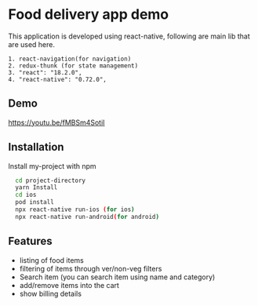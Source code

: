 
# Food delivery app demo

This application is developed using react-native, following are main lib that are used here.

    1. react-navigation(for navigation)
    2. redux-thunk (for state management)
    3. "react": "18.2.0",
    4. "react-native": "0.72.0",


## Demo

https://youtu.be/fMBSm4SotiI

## Installation

Install my-project with npm

```bash
  cd project-directory
  yarn Install
  cd ios
  pod install
  npx react-native run-ios (for ios)
  npx react-native run-android(for android)
```
    
## Features

- listing of food items
- filtering of items through ver/non-veg filters
- Search item (you can search item using name and category)
- add/remove items into the cart
- show billing details

